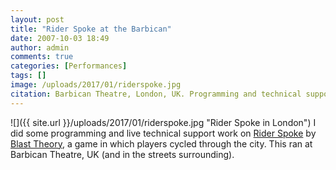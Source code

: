 ```yaml
---
layout: post
title: "Rider Spoke at the Barbican"
date: 2007-10-03 18:49
author: admin
comments: true
categories: [Performances]
tags: []
image: /uploads/2017/01/riderspoke.jpg
citation: Barbican Theatre, London, UK. Programming and technical support work on **Rider Spoke** by Blast Theory (2007).
---
```

![]({{ site.url }}/uploads/2017/01/riderspoke.jpg "Rider Spoke in London")
I did some programming and live technical support work on [Rider Spoke](http://www.blasttheory.co.uk/projects/rider-spoke/) by [Blast Theory](http://www.blasttheory.co.uk), a game in which players cycled through the city. This ran at Barbican Theatre, UK (and in the streets surrounding).

